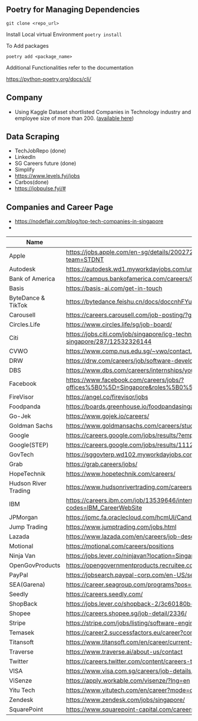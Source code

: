 ## Poetry for Managing Dependencies

`git clone <repo_url>`

Install Local virtual Environment
`poetry install`

To Add packages

`poetry add <package_name>`

Additional Functionalities refer to the documentation

https://python-poetry.org/docs/cli/

## Company

- Using Kaggle Dataset shortlisted Companies in Technology industry and employee size of more than 200. (<a href='https://github.com/caramel2001/TalentTrove/blob/main/talenttrove/data/companies/tech_companies.csv'>available here</a>)

## Data Scraping

- TechJobRepo (done)
- LinkedIn
- SG Careers future (done)
- Simplify
- https://www.levels.fyi/jobs
- Carbos(done)
- https://jobpulse.fyi/#

## Companies and Career Page

- https://nodeflair.com/blog/top-tech-companies-in-singapore
-

| Name                 | Career Page                                                                                                             |
| -------------------- | ----------------------------------------------------------------------------------------------------------------------- |
| Apple                | https://jobs.apple.com/en-sg/details/200272499/2022-apple-internship-information-systems-and-technology?team=STDNT      |
| Autodesk             | https://autodesk.wd1.myworkdayjobs.com/uni                                                                              |
| Bank of America      | https://campus.bankofamerica.com/careers/Global-Technology-Summer-Analyst-Program-APAC.html                             |
| Basis                | https://basis-ai.com/get-in-touch                                                                                       |
| ByteDance & TikTok   | https://bytedance.feishu.cn/docs/doccnhFYuO21dvlpC3ZVg4pTZ50#ruVHxU                                                     |
| Carousell            | https://careers.carousell.com/job-posting/?gh_jid=2980636                                                               |
| Circles.Life         | https://www.circles.life/sg/job-board/                                                                                  |
| Citi                 | https://jobs.citi.com/job/singapore/icg-technology-software-development-2022-summer-analyst-singapore/287/12532326144   |
| CVWO                 | https://www.comp.nus.edu.sg/~vwo/contact.html                                                                           |
| DRW                  | https://drw.com/careers/job/software-developer-intern-1933017/                                                          |
| DBS                  | https://www.dbs.com/careers/internships/young-seeder-internship                                                         |
| Facebook             | https://www.facebook.com/careers/jobs/?offices%5B0%5D=Singapore&roles%5B0%5D=intern&is_leadership=0&is_in_page=0        |
| FireVisor            | https://angel.co/firevisor/jobs                                                                                         |
| Foodpanda            | https://boards.greenhouse.io/foodpandasingapore/jobs/2399062                                                            |
| Go-Jek               | https://www.gojek.io/careers/                                                                                           |
| Goldman Sachs        | https://www.goldmansachs.com/careers/students/programs/asia-pacific/summer-analyst.html                                 |
| Google               | https://careers.google.com/jobs/results/?employment_type=INTERN&location=Singapore&q=                                   |
| Google(STEP)         | https://careers.google.com/jobs/results/111206685625721542/                                                             |
| GovTech              | https://sggovterp.wd102.myworkdayjobs.com/PublicServiceCareers/4/refreshFacet/318c8bb6f553100021d223d9780d30be          |
| Grab                 | https://grab.careers/jobs/                                                                                              |
| HopeTechnik          | https://www.hopetechnik.com/careers/                                                                                    |
| Hudson River Trading | https://www.hudsonrivertrading.com/careers/?_offices=Singapore                                                          |
| IBM                  | https://careers.ibm.com/job/13539646/internship-software-developer-jan-to-may-jun-singapore-sg/?codes=IBM_CareerWebSite |
| JPMorgan             | https://jpmc.fa.oraclecloud.com/hcmUI/CandidateExperience/en/sites/CX_1001/job/210141619                                |
| Jump Trading         | https://www.jumptrading.com/jobs.html                                                                                   |
| Lazada               | https://www.lazada.com/en/careers/job-description/GP655404/                                                             |
| Motional             | https://motional.com/careers/positions                                                                                  |
| Ninja Van            | https://jobs.lever.co/ninjavan?location=Singapore%2C%20Singapore&department=Tech&commitment=Internship                  |
| OpenGovProducts      | https://opengovernmentproducts.recruitee.com/o/software-engineering-intern                                              |
| PayPal               | https://jobsearch.paypal-corp.com/en-US/search?facetcountry=sg&location=Singapore&facetcategory=internship              |
| SEA(Garena)          | https://career.seagroup.com/programs?pos=LIP-area                                                                       |
| Seedly               | https://careers.seedly.com/                                                                                             |
| ShopBack             | https://jobs.lever.co/shopback-2/3c60180b-6dd1-48a6-9d0e-4edf80be1fc3                                                   |
| Shopee               | https://careers.shopee.sg/job-detail/2336/                                                                              |
| Stripe               | https://stripe.com/jobs/listing/software-engineering-intern/3368637                                                     |
| Temasek              | https://career2.successfactors.eu/career?company=temasekcapP2                                                           |
| Titansoft            | https://www.titansoft.com/en/career/current-openings?country=singapore&tag=3                                            |
| Traverse             | https://www.traverse.ai/about-us/contact                                                                                |
| Twitter              | https://careers.twitter.com/content/careers-twitter/en/jobs.html#location=careers-twitter%3Asr%2Foffice%2Fsingapore     |
| VISA                 | https://www.visa.com.sg/careers/job-details.jobid.743999766563075.deptid.1146810.html                                   |
| ViSenze              | https://apply.workable.com/visenze/?lng=en                                                                              |
| Yitu Tech            | https://www.yitutech.com/en/career?mode=campus                                                                          |
| Zendesk              | https://www.zendesk.com/jobs/singapore/                                                                                 |
| SquarePoint          | https://www.squarepoint-capital.com/careers#s5                                                                          |
